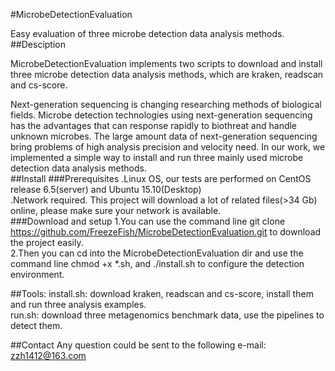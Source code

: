 #MicrobeDetectionEvaluation

Easy evaluation of three microbe detection data analysis methods.
##Desciption

MicrobeDetectionEvaluation implements two scripts to download and install three microbe detection data analysis methods, which are kraken, readscan and cs-score.<br>

Next-generation sequencing is changing researching methods of biological fields. Microbe detection technologies using next-generation sequencing has the advantages that can response rapidly to biothreat and handle unknown microbes. The large amount data of next-generation sequencing bring problems of high analysis precision and velocity need. In our work, we implemented a simple way to install and run three mainly used microbe detection data analysis methods. <br>
##Install
###Prerequisites
.Linux OS, our tests are performed on CentOS release 6.5(server) and Ubuntu 15.10(Desktop)<br>
.Network required. This project will download a lot of related files(>34 Gb) online, please make sure your network is available.<br>
###Download and setup
1.You can use the command line git clone https://github.com/FreezeFish/MicrobeDetectionEvaluation.git to download the project easily.<br>
2.Then you can cd into the MicrobeDetectionEvaluation dir and use the command line chmod +x *.sh, and ./install.sh to configure the detection environment.

##Tools:
install.sh: download kraken, readscan and cs-score, install them and run three analysis examples. <br>
run.sh: download three metagenomics benchmark data, use the pipelines to detect them.

##Contact
Any question could be sent to the following e-mail:
zzh1412@163.com
